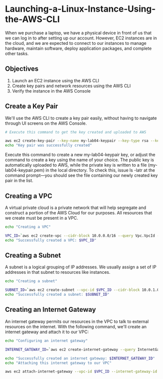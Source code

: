 # Launching-a-Linux-Instance-Using-the-AWS-CLI

When we purchase a laptop, we have a physical device in front of us that we can log in to after setting up our account. However, EC2 instances are in the cloud, and we are expected to connect to our instances to manage hardware, maintain software, deploy application packages, and complete other tasks.

## Objectives
1. Launch an EC2 instance using the AWS CLI
2. Create key pairs and network resources using the AWS CLI
3. Verify the instance in the AWS Console

## Create a Key Pair
We'll use the AWS CLI to create a key pair easily, without having to navigate through UI screens on the AWS Console.
```Bash
# Execute this command to get the key created and uploaded to AWS

aws ec2 create-key-pair --key-name my-lab04-keypair --key-type rsa --key-format pem --query "KeyMaterial" --output text > my-lab04-keypair.pem
echo "Key pair was successfully created"
```
Execute this command to create a new my-lab04-keypair key, or adjust the command to create a key using the name of your choice. The public key is automatically uploaded to AWS, while the private key is written to a file (my-lab04-keypair.pem) in the local directory. To check this, issue ls -latr at the command prompt—you should see the file containing our newly created key pair in the list.

## Creating a VPC
A virtual private cloud is a private network that will help segregate and construct a portion of the AWS Cloud for our purposes. All resources that we create must be present in a VPC.
```bash
echo "Creating a VPC"

VPC_ID=`aws ec2 create-vpc --cidr-block 10.0.0.0/16 --query Vpc.VpcId --output text`
echo "Successfully created a VPC: $VPC_ID"
```
## Creating a Subnet
A subnet is a logical grouping of IP addresses. We usually assign a set of IP addresses in that subnet to resources like instances.
```bash
echo "Creating a subnet"

SUBNET_ID=`aws ec2 create-subnet --vpc-id $VPC_ID --cidr-block 10.0.1.0/24 --query Subnet.SubnetId --output text` 
echo "Successfully created a subnet: $SUBNET_ID"
```
## Creating an Internet Gateway
An internet gateway permits our resources in the VPC to talk to external resources on the internet. With the following command, we'll create an internet gateway and attach it to our VPC:
```bash
echo "Configuring an internet gateway"

INTERNET_GATEWAY_ID=`aws ec2 create-internet-gateway --query InternetGateway.InternetGatewayId --output text`

echo "Successfully created an internet gateway: $INTERNET_GATEWAY_ID"
echo "Attaching this internet gateway to our VPC"

aws ec2 attach-internet-gateway --vpc-id $VPC_ID --internet-gateway-id $INTERNET_GATEWAY_ID
```
